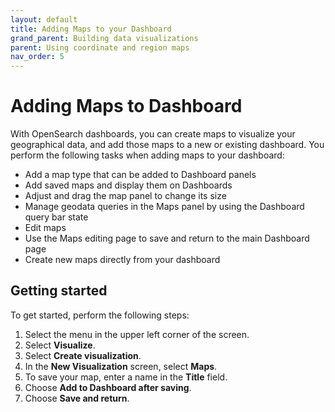 ```yaml
---
layout: default
title: Adding Maps to your Dashboard
grand_parent: Building data visualizations
parent: Using coordinate and region maps
nav_order: 5
---
```


# Adding Maps to Dashboard

With OpenSearch dashboards, you can create maps to visualize your geographical data, and add those maps to a new or existing dashboard. You perform the following tasks when adding maps to your dashboard:

* Add a map type that can be added to Dashboard panels
* Add saved maps and display them on Dashboards
* Adjust and drag the map panel to change its size
* Manage geodata queries in the Maps panel by using the Dashboard query bar state
* Edit maps
* Use the Maps editing page to save and return to the main Dashboard page
* Create new maps directly from your dashboard


## Getting started

To get started, perform the following steps:

1. Select the menu in the upper left corner of the screen.
1. Select **Visualize**.
1. Select **Create visualization**.
1. In the **New Visualization** screen, select **Maps**. 
1. To save your map, enter a name in the **Title** field.
1. Choose **Add to Dashboard after saving**.
1. Choose **Save and return**.
